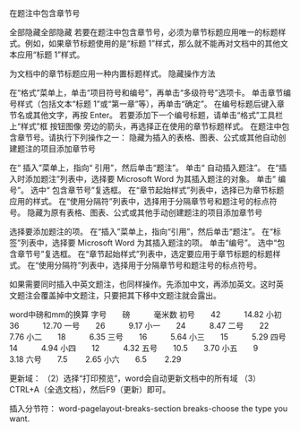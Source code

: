 在题注中包含章节号

全部隐藏全部隐藏
若要在题注中包含章节号，必须为章节标题应用唯一的标题样式。例如，如果章节标题使用的是“标题 1”样式，那么就不能再对文档中的其他文本应用“标题 1”样式。

为文档中的章节标题应用一种内置标题样式。
隐藏操作方法

在“格式”菜单上，单击“项目符号和编号”，再单击“多级符号”选项卡。
单击章节编号样式（包括文本“标题 1”或“第一章”等），再单击“确定”。
在编号标题后键入章节名或其他文字，再按 Enter。
若要添加下一个编号标题，请单击“格式”工具栏上“样式”框 按钮图像 旁边的箭头，再选择正在使用的章节标题样式。
在题注中包含章节号。请执行下列操作之一：
隐藏为插入的表格、图表、公式或其他自动创建题注的项目添加章节号

在“ 插入”菜单上，指向“ 引用”，然后单击“题注”。
单击“ 自动插入题注”。
在“插入时添加题注”列表中，选择要 Microsoft Word 为其插入题注的对象。
单击“ 编号”。
选中“ 包含章节号”复选框。
在“章节起始样式”列表中，选择已为章节标题应用的样式。
在“使用分隔符”列表中，选择用于分隔章节号和题注号的标点符号。
隐藏为原有表格、图表、公式或其他手动创建题注的项目添加章节号

选择要添加题注的项。
在“插入”菜单上，指向“引用”，然后单击“题注”。
在“标签”列表中，选择要 Microsoft Word 为其插入题注的项。
单击“编号”。
选中“包含章节号”复选框。
在“章节起始样式”列表中，选定要应用于章节标题的标题样式。
在“使用分隔符”列表中，选择用于分隔章节号和题注号的标点符号。

如果需要同时插入中英文题注，也同样操作。先添加中文，再添加英文。这时英
文题注会覆盖掉中文题注，只要把其下移中文题注就会露出。

word中磅和mm的换算 
字号　　磅　　　毫米数
初号　　42　　　14.82
小初　　36　　　12.70
一号　　26　　　9.17
小一　　24　　　8.47
二号　　22　　　7.76
小二　　18　　　6.35
三号　　16　　　5.64
小三　　15　　　5.29
四号　　14　　　4.94
小四　　12　　　4.32
五号　　10.5　　3.70
小五　　9　　　 3.18
六号　　7.5　　 2.65
小六　　6.5　　 2.29

更新域：
（2）选择“打印预览”，word会自动更新文档中的所有域
（3） CTRL+A（全选文档），然后F9（更新）即可。

插入分节符：
  word-pagelayout-breaks-section breaks-choose the type you want.



